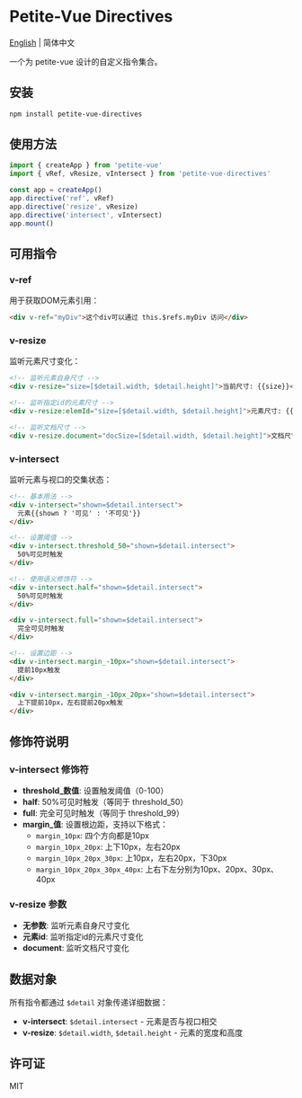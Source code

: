 # Petite-Vue Directives

[English](./README.en.md) | 简体中文

一个为 petite-vue 设计的自定义指令集合。

## 安装

```bash
npm install petite-vue-directives
```

## 使用方法

```js
import { createApp } from 'petite-vue'
import { vRef, vResize, vIntersect } from 'petite-vue-directives'

const app = createApp()
app.directive('ref', vRef)
app.directive('resize', vResize)
app.directive('intersect', vIntersect)
app.mount()
```

## 可用指令

### v-ref

用于获取DOM元素引用：

```html
<div v-ref="myDiv">这个div可以通过 this.$refs.myDiv 访问</div>
```

### v-resize

监听元素尺寸变化：

```html
<!-- 监听元素自身尺寸 -->
<div v-resize="size=[$detail.width, $detail.height]">当前尺寸: {{size}}</div>

<!-- 监听指定id的元素尺寸 -->
<div v-resize:elemId="size=[$detail.width, $detail.height]">元素尺寸: {{size}}</div>

<!-- 监听文档尺寸 -->
<div v-resize.document="docSize=[$detail.width, $detail.height]">文档尺寸: {{docSize}}</div>
```

### v-intersect

监听元素与视口的交集状态：

```html
<!-- 基本用法 -->
<div v-intersect="shown=$detail.intersect">
  元素{{shown ? '可见' : '不可见'}}
</div>

<!-- 设置阈值 -->
<div v-intersect.threshold_50="shown=$detail.intersect">
  50%可见时触发
</div>

<!-- 使用语义修饰符 -->
<div v-intersect.half="shown=$detail.intersect">
  50%可见时触发
</div>

<div v-intersect.full="shown=$detail.intersect">
  完全可见时触发
</div>

<!-- 设置边距 -->
<div v-intersect.margin_-10px="shown=$detail.intersect">
  提前10px触发
</div>

<div v-intersect.margin_-10px_20px="shown=$detail.intersect">
  上下提前10px，左右提前20px触发
</div>
```

## 修饰符说明

### v-intersect 修饰符

- **threshold_数值**: 设置触发阈值（0-100）
- **half**: 50%可见时触发（等同于 threshold_50）
- **full**: 完全可见时触发（等同于 threshold_99）
- **margin_值**: 设置根边距，支持以下格式：
  - `margin_10px`: 四个方向都是10px
  - `margin_10px_20px`: 上下10px，左右20px
  - `margin_10px_20px_30px`: 上10px，左右20px，下30px
  - `margin_10px_20px_30px_40px`: 上右下左分别为10px、20px、30px、40px

### v-resize 参数

- **无参数**: 监听元素自身尺寸变化
- **元素id**: 监听指定id的元素尺寸变化
- **document**: 监听文档尺寸变化

## 数据对象

所有指令都通过 `$detail` 对象传递详细数据：

- **v-intersect**: `$detail.intersect` - 元素是否与视口相交
- **v-resize**: `$detail.width`, `$detail.height` - 元素的宽度和高度

## 许可证
MIT